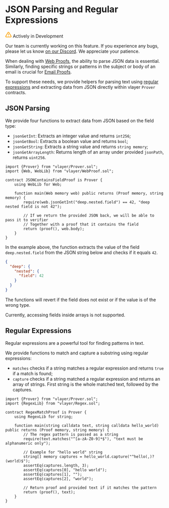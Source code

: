 # JSON Parsing and Regular Expressions

<div class="feature-card feature-in-dev">
  <div class="title">
    <svg width="20" height="20" viewBox="0 0 20 20" fill="none" xmlns="http://www.w3.org/2000/svg">
    <path d="M8.57499 3.21665L1.51665 15C1.37113 15.252 1.29413 15.5377 1.29331 15.8288C1.2925 16.1198 1.3679 16.4059 1.51201 16.6588C1.65612 16.9116 1.86392 17.1223 2.11474 17.2699C2.36556 17.4174 2.65065 17.4968 2.94165 17.5H17.0583C17.3493 17.4968 17.6344 17.4174 17.8852 17.2699C18.136 17.1223 18.3439 16.9116 18.488 16.6588C18.6321 16.4059 18.7075 16.1198 18.7067 15.8288C18.7058 15.5377 18.6288 15.252 18.4833 15L11.425 3.21665C11.2764 2.97174 11.0673 2.76925 10.8176 2.62872C10.568 2.48819 10.2864 2.41437 9.99999 2.41437C9.71354 2.41437 9.43193 2.48819 9.18232 2.62872C8.93272 2.76925 8.72355 2.97174 8.57499 3.21665V3.21665Z" stroke="#FCA004" stroke-width="2" stroke-linecap="round" stroke-linejoin="round"/>
    <path d="M10 7.5V10.8333" stroke="#FCA004" stroke-width="2" stroke-linecap="round" stroke-linejoin="round"/>
    <path d="M10 14.1667H10.0083" stroke="#FCA004" stroke-width="2" stroke-linecap="round" stroke-linejoin="round"/>
    </svg>
    Actively in Development
  </div>
  <p>Our team is currently working on this feature. If you experience any bugs, please let us know <a href="https://discord.gg/JS6whdessP" target="_blank">on our Discord</a>. We appreciate your patience. </p>
</div>

When dealing with [Web Proofs](/features/web.html), the ability to parse JSON data is essential. Similarly, finding specific strings or patterns in the subject or body of an email is crucial for [Email Proofs](/features/email.html). 

To support these needs, we provide helpers for parsing text using [regular expressions](https://en.wikipedia.org/wiki/Regular_expression) and extracting data from JSON directly within vlayer `Prover` contracts.

## JSON Parsing

We provide four functions to extract data from JSON based on the field type:
- `jsonGetInt`: Extracts an integer value and returns `int256`;
- `jsonGetBool`: Extracts a boolean value and returns `bool`;
- `jsonGetString`: Extracts a string value and returns `string memory`;
- `jsonGetArrayLength`: Returns length of an array under provided `jsonPath`, returns `uint256`. 

```solidity
import {Prover} from "vlayer/Prover.sol";
import {Web, WebLib} from "vlayer/WebProof.sol";

contract JSONContainsFieldProof is Prover {
    using WebLib for Web;

    function main(Web memory web) public returns (Proof memory, string memory) {
        require(web.jsonGetInt("deep.nested.field") == 42, "deep nested field is not 42");
        
        // If we return the provided JSON back, we will be able to pass it to verifier
        // Together with a proof that it contains the field
        return (proof(), web.body);
    }
}
```

In the example above, the function extracts the value of the field `deep.nested.field` from the JSON string below and checks if it equals `42`.

```json
{
  "deep": {
    "nested": {
      "field": 42
    }
  }
}
```

The functions will revert if the field does not exist or if the value is of the wrong type. 

Currently, accessing fields inside arrays is not supported.

## Regular Expressions
Regular expressions are a powerful tool for finding patterns in text.

We provide functions to match and capture a substring using regular expressions:
- `matches` checks if a string matches a regular expression and returns `true` if a match is found;
- `capture` checks if a string matched a regular expression and returns an array of strings. First string is the whole matched text, followed by the captures.

```solidity
import {Prover} from "vlayer/Prover.sol";
import {RegexLib} from "vlayer/Regex.sol";

contract RegexMatchProof is Prover {
    using RegexLib for string;

    function main(string calldata text, string calldata hello_world) public returns (Proof memory, string memory) {
        // The regex pattern is passed as a string
        require(text.matches("^[a-zA-Z0-9]*$"), "text must be alphanumeric only");

        // Example for "hello world" string 
        string[] memory captures = hello_world.capture("^hello(,)? (world)$");
        assertEq(captures.length, 3);
        assertEq(captures[0], "hello world");
        assertEq(captures[1], "");
        assertEq(captures[2], "world");

        // Return proof and provided text if it matches the pattern
        return (proof(), text);
    }
}
```
